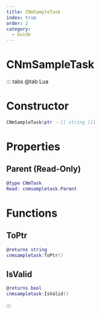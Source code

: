 ```yaml
---
title: CNmSampleTask
index: true
order: 2
category:
  - Guide
---
```


# CNmSampleTask

::: tabs
@tab Lua
# Constructor
```lua
CNmSampleTask(ptr --[[ string ]])
```
# Properties
## Parent (Read-Only)
```lua
@type CNmTask
Read: cnmsampletask.Parent
```
# Functions
## ToPtr
```lua
@returns string
cnmsampletask:ToPtr()
```
## IsValid
```lua
@returns bool
cnmsampletask:IsValid()
```

:::